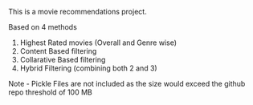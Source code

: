 This is a movie recommendations project.

Based on 4 methods 
1. Highest Rated movies (Overall and Genre wise)
2. Content Based filtering
3. Collarative Based filtering
4. Hybrid Filtering (combining both 2 and 3)



Note - Pickle Files are not included as the size would exceed the github repo threshold of 100 MB
